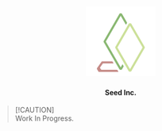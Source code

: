 <h3 align="center">
	<img src="https://raw.githubusercontent.com/thepenguinn/seed-incubator/refs/heads/main/icon/icon_line.svg" width="140" alt="Logo"/><br/>
</h3>

<h4 align="center">
  <a>Seed Inc.</a>
</h4>

> [!CAUTION]<br>
> Work In Progress.
